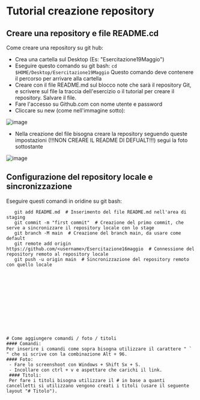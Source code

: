 # Tutorial creazione repository
## Creare una repository e file README.cd
Come creare una repository su git hub:
- Crea una cartella sul Desktop (Es: "Esercitazione19Maggio")
- Eseguire questo comando su git bash:
```cd $HOME/Desktop/Esercitazione19Maggio```
Questo comando deve contenere il percorso per arrivare alla cartella
- Creare con il file README.md sul blocco note che sarà il repository Git, e scrivere sul file la traccia dell'esercizio o il tutorial per creare il repository. Salvare il file.
- Fare l'accesso su Github.com con nome utente e password
- Cliccare su new (come nell'immagine sotto):

![image](https://github.com/Iltelli05/Esercitazione19Maggio/assets/129155620/37ab8f93-924a-4330-b9fd-2013aba3db79)
- Nella creazione del file bisogna creare la repository seguendo queste impostazioni (!!!NON CREARE IL README DI DEFUALT!!!) segui la foto sottostante

![image](https://github.com/Iltelli05/Esercitazione19Maggio/assets/129155620/978db7ff-3e5d-4a91-845b-b09d89898abd)

## Configurazione del repository locale e sincronizzazione
Eseguire questi comandi in oridine su git bash:
``` git init  # Inizializza il repository locale
   git add README.md  # Inserimento del file README.md nell'area di staging
   git commit -m "first commit"  # Creazione del primo commit, che serve a sincronizzare il repository locale con lo stage
   git branch -M main  # Creazione del branch main, da usare come default
   git remote add origin https://github.com/<username>/Esercitazione16maggio  # Connessione del repository remoto al repository locale
   git push -u origin main  # Sincronizzazione del repository remoto con quello locale













# Come aggiungere comandi / foto / titoli
#### Comandi:
Per inserire i comandi come sopra bisogna utilizzare il carattere " ` " che si scrive con la combinazione Alt + 96.
#### Foto:
 - Fare lo screenshoot con Windows + Shift Sx + S.
 - Incollare con ctrl + v e aspettare che carichi il link.
 #### Titoli:
 Per fare i titoli bisogna utilizzare il # in base a quanti cancelletti si utilizzano vengono creati i titoli (usare il seguente layout "# Titolo").

